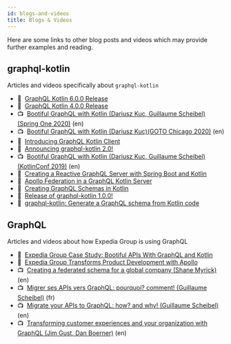```yaml
---
id: blogs-and-videos
title: Blogs & Videos
---
```

Here are some links to other blog posts and videos which may provide further examples and reading.

## graphql-kotlin

Articles and videos specifically about `graphql-kotlin`

-   📝  [GraphQL Kotlin 6.0.0 Release](https://medium.com/expedia-group-tech/graphql-kotlin-6-0-0-release-2227fd066dcd)
-   📝  [GraphQL Kotlin 4.0.0 Release](https://medium.com/expedia-group-tech/graphql-kotlin-4-0-0-release-eb87e150a192)
-   📺  [Bootiful GraphQL with Kotlin (Dariusz Kuc, Guillaume Scheibel)(Spring One 2020)](https://www.youtube.com/watch?v=t9He4vHZC24) (en)
-   📺  [Bootiful GraphQL with Kotlin (Dariusz Kuc)(GOTO Chicago 2020)](https://www.youtube.com/watch?v=1siPT1pTXFU) (en)
-   📝  [Introducing GraphQL Kotlin Client](https://medium.com/expedia-group-tech/introducing-graphql-kotlin-client-b32dc3061a6f)
-   📝  [Announcing graphql-kotlin 2.0!](https://medium.com/expedia-group-tech/graphql-kotlin-2-0-4006ea41f774)
-   📺  [Bootiful GraphQL with Kotlin (Dariusz Kuc, Guillaume Scheibel)(KotlinConf 2019)](https://www.youtube.com/watch?v=7YJyPXjLdug&index=25) (en)
-   📝  [Creating a Reactive GraphQL Server with Spring Boot and Kotlin](https://medium.com/expedia-group-tech/creating-a-reactive-graphql-server-with-spring-boot-and-kotlin-54aca7316470)
-   📝  [Apollo Federation in a GraphQL Kotlin Server](https://medium.com/expedia-group-tech/apollo-federation-in-a-graphql-kotlin-server-115cea51607a)
-   📝  [Creating GraphQL Schemas in Kotlin](https://medium.com/expedia-group-tech/creating-graphql-schemas-in-kotlin-aaaac0ab0672)
-   📝  [Release of graphql-kotlin 1.0.0!](https://medium.com/expedia-group-tech/release-of-graphql-kotlin-1-0-0-791ad85d3116)
-   📝  [graphql-kotlin: Generate a GraphQL schema from Kotlin code](https://medium.com/expedia-group-tech/graphql-kotlin-generate-a-graphql-schema-from-kotlin-code-21d1dc2f6e27)

## GraphQL

Articles and videos about how Expedia Group is using GraphQL

-   📝  [Expedia Group Case Study: Bootiful APIs With GraphQL and Kotlin](https://kotlinlang.org/lp/server-side/case-studies/expedia)
-   📝  [Expedia Group Transforms Product Development with Apollo](https://www.apollographql.com/customers/expediagroup/)
-   📺  [Creating a federated schema for a global company (Shane Myrick)](https://youtu.be/MuD3TAP0D9Y) (en)
-   📺  [Migrer ses APIs vers GraphQL: pourquoi? comment! (Guillaume Scheibel)](https://youtu.be/IRIkpvJo95s) (fr)
-   📺  [Migrate your APIs to GraphQL: how? and why! (Guillaume Scheibel)](https://youtu.be/IkPMpzQ-TRI) (en)
-   📺  [Transforming customer experiences and your organization with GraphQL (Jim Gust, Dan Boerner)](https://youtu.be/Jt-ZD4zj4Ow) (en)
